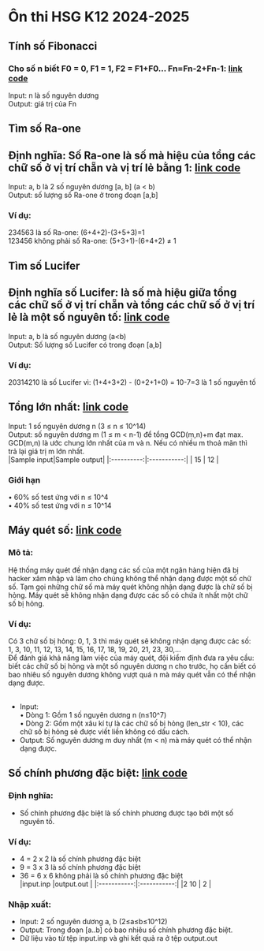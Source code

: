 # Ôn thi HSG K12 2024-2025

## Tính số Fibonacci
### Cho số n biết F0 = 0, F1 = 1, F2 = F1+F0... Fn=Fn-2+Fn-1: [link code](https://github.com/ianTuG/hsg/blob/main/fibonacci.py)
Input: n là số nguyên dương </br>
Output: giá trị của Fn

## Tìm số Ra-one
## Định nghĩa: Số Ra-one là số mà hiệu của tổng các chữ số ở vị trí chẵn và vị trí lẻ bằng 1: [link code](https://github.com/ianTuG/hsg/blob/main/raone.py)
Input: a, b là 2 số nguyên dương [a, b] (a < b)</br>
Output: số lượng số Ra-one ở trong đoạn [a,b]</br>
### Ví dụ:</br>
234563 là số Ra-one: (6+4+2)-(3+5+3)=1</br>
123456 không phải số Ra-one: (5+3+1)-(6+4+2) ≠ 1

## Tìm số Lucifer
## Định nghĩa số Lucifer: là số mà hiệu giữa tổng các chữ số ở vị trí chẵn và tổng các chữ số ở vị trí lẻ là một số nguyên tố: [link code](https://github.com/ianTuG/hsg/blob/main/lucifer.py)
Input: a, b là số nguyên dương (a<b)</br>
Output: Số lượng số Lucifer có trong đoạn [a,b]
### Ví dụ:
20314210 là số Lucifer vì: (1+4+3+2) - (0+2+1+0) = 10-7=3 là 1 số nguyên tố
## Tổng lớn nhất: [link code](https://github.com/ianTuG/hsg/blob/main/maxsum.py)
Input: 1 số nguyên dương n (3 ≤ n ≤ 10^14)<br>
Output: số nguyên dương m (1 ≤ m < n-1) để tổng GCD(m,n)+m đạt max. GCD(m,n) là ước chung lớn nhất của m và n. Nếu có nhiều m thoả mãn thì trả lại giá trị m lớn nhất.<br>
|Sample input|Sample output|
|:----------:|:-----------:|
|      15    |      12     |
### Giới hạn
• 60% số test ứng với n ≤ 10^4<br>
• 40% số test ứng với n ≤ 10^14
## Máy quét số: [link code](https://github.com/ianTuG/hsg/blob/main/checker.py)
### Mô tả:
Hệ thống máy quét đề nhận dạng các số của một ngân hàng hiện đã bị hacker xâm nhập và làm cho chúng không thể nhận dạng được một số chữ số. Tạm gọi những chữ số mà máy quét không nhận dạng được là chữ số bị hỏng. Máy quét sẽ không nhận dạng được các số có chứa ít nhất một chữ số bị hỏng.
### Ví dụ:
Có 3 chữ số bị hỏng: 0, 1, 3 thì máy quét sẽ không nhận dạng được các số: <br>
1, 3, 10, 11, 12, 13, 14, 15, 16, 17, 18, 19, 20, 21, 23, 30,...<br>
Để đánh giá khả năng làm việc của máy quét, đội kiểm định đưa ra yêu cầu: biết các chữ số bị hỏng và một số nguyên dương n cho trước, họ cần biết có bao nhiêu số nguyên dương không vượt quá n mà máy quét vẫn có thể nhận dạng được.<br>
<br>
- Input:<br>
• Dòng 1: Gồm 1 số nguyên dương n (n≤10^7)<br>
• Dòng 2: Gồm một xâu kí tự là các chữ số bị hỏng (len_str < 10), các chữ số bị hỏng sẽ được viết liền không có dấu cách.<br>
- Output: Số nguyên dương m duy nhất (m < n) mà máy quét có thể nhận dạng được. 

## Số chính phương đặc biệt: [link code](https://github.com/ianTuG/hsg/blob/main/cpdb.py)
### Định nghĩa:
- Số chính phương đặc biệt là số chính phương được tạo bởi một số nguyên tố.
### Ví dụ:
- 4 = 2 x 2 là số chính phương đặc biệt <br>
- 9 = 3 x 3 là số chính phương đặc biệt <br>
- 36 = 6 x 6 không phải là số chính phương đặc biệt<br>
|input.inp    |output.out   |
|:-----------:|:-----------:|
|2 10         |         2   |
### Nhập xuất:
- Input: 2 số nguyên dương a, b (2≤a≤b≤10^12) <br>
- Output: Trong đoạn [a..b] có bao nhiêu số chính phương đặc biệt. <br>
- Dữ liệu vào từ tệp input.inp và ghi kết quả ra ở tệp output.out
